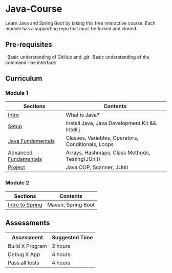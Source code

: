 # Java-Course

Learn Java and Spring Boot by taking this free interactive course. Each module has a supporting repo that must be forked and cloned.

## Pre-requisites

-Basic understanding of GitHub and .git
-Basic understanding of the command-line interface

## Curriculum

### Module 1

| Sections                                                      | Contents                                           |
| ------------------------------------------------------------- | -------------------------------------------------- |
| [Intro](./01_intro/01_intro.md)                               | What is Java?                                      |
| [Setup](./02_setup/01_setup.md)                               | Install Java, Java Development Kit && Intellij     |
| [Java Fundamentals](./03_java-fundamentals/01_classes.md)     | Classes, Variables, Operators, Conditionals, Loops |
| [Advanced Fundamentals](./04_advanced-fundamentals/arrays.md) | Arrays, Hashmaps, Class Methods, Testing(JUnit)    |
| [Project](./05_project/01_Movie-class.md)                     | Java OOP, Scanner, JUnit                           |

### Module 2

| Sections                                | Contents           |
| --------------------------------------- | ------------------ |
| [Intro to Spring](./01_intro/README.md) | Maven, Spring Boot |

## Assessments

| Assessment      | Suggested Time |
| --------------- | -------------- |
| Build X Program | 2 hours        |
| Debug X App     | 4 hours        |
| Pass all tests  | 4 hours        |
